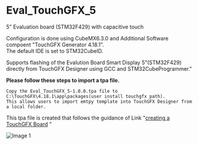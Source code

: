 # Eval_TouchGFX_5
5" Evaluation board (STM32F429) with capacitive touch

Configuration is done using CubeMX6.3.0 and Additional Software compoent "TouchGFX Generator 4.18.1".<br>
The default IDE is set to STM32CubeID.<br>

Supports flashing of the Evalution Board Smart Display 5"(STM32F429) directly from TouchGFX Designer using GCC and STM32CubeProgrammer."


**Please follow these steps to import a tpa file.**

```
Copy the Eval_TouchGFX_5-1.0.0.tpa file to C:\TouchGFX\4.18.1\app\packages(user install touchgfx path).
This allows users to import emtpy template into TouchGFX Designer from a local folder.
```

This tpa file is created that follows the guidance of Link "[creating a TouchGFX Board](https://support.touchgfx.com/4.18/docs/development/scenarios/scenarios-create-at) "

![Image 1](https://user-images.githubusercontent.com/7386787/180673650-ca02c839-1d62-40c0-b597-dbd2d92d73c3.png)
